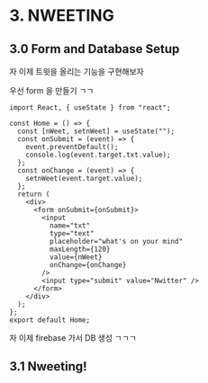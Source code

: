 # 3. NWEETING

## 3.0 Form and Database Setup

자 이제 트윗을 올리는 기능을 구현해보자

우선 form 을 만들기 ㄱㄱ

```JS
import React, { useState } from "react";

const Home = () => {
  const [nWeet, setnWeet] = useState("");
  const onSubmit = (event) => {
    event.preventDefault();
    console.log(event.target.txt.value);
  };
  const onChange = (event) => {
    setnWeet(event.target.value);
  };
  return (
    <div>
      <form onSubmit={onSubmit}>
        <input
          name="txt"
          type="text"
          placeholder="what's on your mind"
          maxLength={120}
          value={nWeet}
          onChange={onChange}
        />
        <input type="submit" value="Nwitter" />
      </form>
    </div>
  );
};
export default Home;
```

자 이제 firebase 가서 DB 생성 ㄱㄱㄱ

## 3.1 Nweeting!
